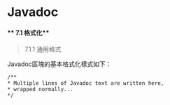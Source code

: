 # Javadoc




#### ** 7.1 格式化**

>7.1.1 通用格式

Javadoc區塊的基本格式化樣式如下：

    /** 
    * Multiple lines of Javadoc text are written here,
    * wrapped normally... 
    */